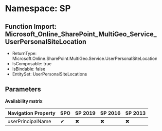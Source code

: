 # Namespace: SP

## Function Import: Microsoft_Online_SharePoint_MultiGeo_Service_UserPersonalSiteLocation

- ReturnType: Microsoft.Online.SharePoint.MultiGeo.Service.UserPersonalSiteLocation
- IsComposable: true
- IsBindable: false
- EntitySet: UserPersonalSiteLocations

## Parameters

**Availability matrix**

Navigation Property | SPO | SP 2019 | SP 2016 | SP 2013
----------|-----|---------|---------|--------
userPrincipalName | ✔ | ✖ | ✖ | ✖
